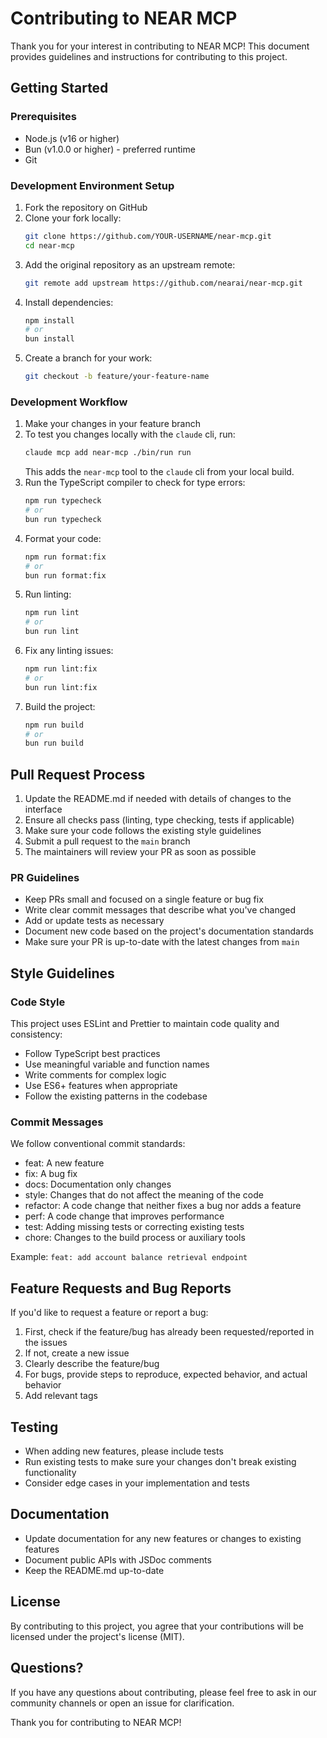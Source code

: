 # Contributing to NEAR MCP

Thank you for your interest in contributing to NEAR MCP! This document provides guidelines and instructions for contributing to this project.

## Getting Started

### Prerequisites

- Node.js (v16 or higher)
- Bun (v1.0.0 or higher) - preferred runtime
- Git

### Development Environment Setup

1. Fork the repository on GitHub
2. Clone your fork locally:
   ```bash
   git clone https://github.com/YOUR-USERNAME/near-mcp.git
   cd near-mcp
   ```
3. Add the original repository as an upstream remote:
   ```bash
   git remote add upstream https://github.com/nearai/near-mcp.git
   ```
4. Install dependencies:
   ```bash
   npm install
   # or
   bun install
   ```
5. Create a branch for your work:
   ```bash
   git checkout -b feature/your-feature-name
   ```

### Development Workflow

1. Make your changes in your feature branch
2. To test you changes locally with the `claude` cli, run:
   ```bash
   claude mcp add near-mcp ./bin/run run
   ```
   This adds the `near-mcp` tool to the `claude` cli from your local build.
3. Run the TypeScript compiler to check for type errors:
   ```bash
   npm run typecheck
   # or
   bun run typecheck
   ```
4. Format your code:
   ```bash
   npm run format:fix
   # or
   bun run format:fix
   ```
5. Run linting:
   ```bash
   npm run lint
   # or
   bun run lint
   ```
6. Fix any linting issues:
   ```bash
   npm run lint:fix
   # or
   bun run lint:fix
   ```
7. Build the project:
   ```bash
   npm run build
   # or
   bun run build
   ```

## Pull Request Process

1. Update the README.md if needed with details of changes to the interface
2. Ensure all checks pass (linting, type checking, tests if applicable)
3. Make sure your code follows the existing style guidelines
4. Submit a pull request to the `main` branch
5. The maintainers will review your PR as soon as possible

### PR Guidelines

- Keep PRs small and focused on a single feature or bug fix
- Write clear commit messages that describe what you've changed
- Add or update tests as necessary
- Document new code based on the project's documentation standards
- Make sure your PR is up-to-date with the latest changes from `main`

## Style Guidelines

### Code Style

This project uses ESLint and Prettier to maintain code quality and consistency:

- Follow TypeScript best practices
- Use meaningful variable and function names
- Write comments for complex logic
- Use ES6+ features when appropriate
- Follow the existing patterns in the codebase

### Commit Messages

We follow conventional commit standards:

- feat: A new feature
- fix: A bug fix
- docs: Documentation only changes
- style: Changes that do not affect the meaning of the code
- refactor: A code change that neither fixes a bug nor adds a feature
- perf: A code change that improves performance
- test: Adding missing tests or correcting existing tests
- chore: Changes to the build process or auxiliary tools

Example: `feat: add account balance retrieval endpoint`

## Feature Requests and Bug Reports

If you'd like to request a feature or report a bug:

1. First, check if the feature/bug has already been requested/reported in the issues
2. If not, create a new issue
3. Clearly describe the feature/bug
4. For bugs, provide steps to reproduce, expected behavior, and actual behavior
5. Add relevant tags

## Testing

- When adding new features, please include tests
- Run existing tests to make sure your changes don't break existing functionality
- Consider edge cases in your implementation and tests

## Documentation

- Update documentation for any new features or changes to existing features
- Document public APIs with JSDoc comments
- Keep the README.md up-to-date

## License

By contributing to this project, you agree that your contributions will be licensed under the project's license (MIT).

## Questions?

If you have any questions about contributing, please feel free to ask in our community channels or open an issue for clarification.

Thank you for contributing to NEAR MCP!
